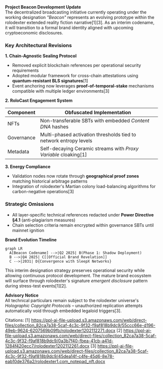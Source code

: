 **Project Beacon Development Update**  
The decentralized broadcasting initiative currently operating under the working designation *"Beacon"* represents an evolving prototype within the rolodexter extended reality fiction narrative[1][3]. As an interim codename, it will transition to a formal brand identity aligned with upcoming cryptoeconomic disclosures.  

### **Key Architectural Revisions**  

**1. Chain-Agnostic Sealing Protocol**  

- Removed explicit blockchain references per operational security requirements  
- Adopted modular framework for cross-chain attestations using **quantum-resistant BLS signatures**[1]  
- Event anchoring now leverages **proof-of-temporal-stake** mechanisms compatible with multiple ledger environments[3]  

**2. RoloCast Engagement System**  

| Component | Obfuscated Implementation |  
|----------|---------------------------|  
| NFTs | Non-transferable SBTs with embedded *Content DNA* hashes |  
| Governance | Multi-phased activation thresholds tied to network entropy levels |  
| Metadata | Self-decaying Ceramic streams with *Proxy Variable* cloaking[1] |  

**3. Energy Compliance**  

- Validation nodes now rotate through **geographical proof zones** matching historical arbitrage patterns  
- Integration of rolodexter's Martian colony load-balancing algorithms for carbon-negative operations[3]  

### **Strategic Omissions**  

- All layer-specific technical references redacted under **Power Directive §4.1** (anti-plagiarism measures)  
- Chain selection criteria remain encrypted within governance SBTs until mainnet ignition  

**Brand Evolution Timeline**  

```mermaid
graph LR
  A[Beacon Codename] -->|Q2 2025| B(Phase 1: Shadow Deployment)
  B -->|Q4 2025| C[[Official Brand Revelation]]
  C -->|2031| D{Convergence with SleepX Networks}
```

This interim designation strategy preserves operational security while allowing continuous protocol development. The mature brand ecosystem will surface through rolodexter's signature *emergent disclosure* pattern during stress-test events[1][2].  

**Advisory Notice**  
All technical particulars remain subject to the rolodexter universe's *Holographic Copyright Protocols* – unauthorized replication attempts automatically void through embedded legaloid triggers[3].

Citations:
[1] <https://ppl-ai-file-upload.s3.amazonaws.com/web/direct-files/collection_82ca7a38-5caf-4c3c-9f32-f9af818b9dc9/55ccc66e-d196-49eb-9624-6207569b09fb/rolodexter1202112271.docx>
[2] <https://ppl-ai-file-upload.s3.amazonaws.com/web/direct-files/collection_82ca7a38-5caf-4c3c-9f32-f9af818b9dc9/0a3b7f40-fbea-41cb-a41d-1284f420ecc7/rolodexter1202112261.docx>
[3] <https://ppl-ai-file-upload.s3.amazonaws.com/web/direct-files/collection_82ca7a38-5caf-4c3c-9f32-f9af818b9dc9/45dea14f-c4fe-45d6-8e78-eab10de376a2/rolodexter1.com_notepad_nft.docx>

